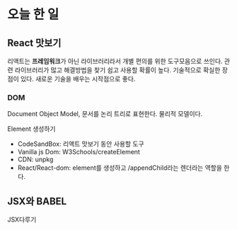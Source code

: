 # 오늘 한 일

## React 맛보기

리액트는 **프레임워크**가 아닌 라이브러리라서 개별 편의를 위한 도구모음으로 쓰인다.
관련 라이브러리가 많고 해결방법을 찾기 쉽고 사용할 확률이 높다. 
기술적으로 확실한 장점이 있다. 새로운 기술을 배우는 시작점으로 좋다.

### DOM

Document Object Model, 문서를 논리 트리로 표현한다.
물리적 모델이다.

Element 생성하기
- CodeSandBox: 리액트 맛보기 동안 사용할 도구
- Vanilla js Dom: W3Schools/createElement
- CDN: unpkg
- React/React-dom: element를 생성하고 /appendChild라는 렌더라는 역할을 한다.

JSX와 BABEL 
- 


JSX다루기